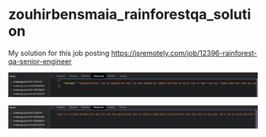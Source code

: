 # zouhirbensmaia_rainforestqa_solution
My solution for this job posting https://jsremotely.com/job/12396-rainforest-qa-senior-engineer



![alt text](https://github.com/ZouhirBensm/zouhirbensmaia_rainforestqa_solution/blob/master/1.png?raw=true)

![alt text](https://github.com/ZouhirBensm/zouhirbensmaia_rainforestqa_solution/blob/master/2.png?raw=true)
